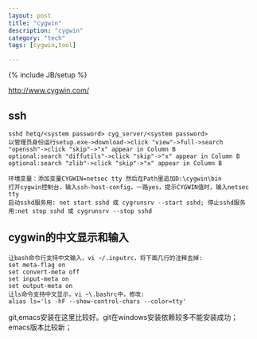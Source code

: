 ```yaml
---
layout: post
title: "cygwin"
description: "cygwin"
category: "tech"
tags: [cygwin,tool]

---
```

{% include JB/setup %}

http://www.cygwin.com/

## ssh

    sshd hetq/<system password> cyg_server/<system password>
    以管理员身份运行setup.exe->download->click "view"->full->search "openssh"->click "skip"->"x" appear in Column B
    optional:search "diffutils"->click "skip"->"x" appear in Column B
    optional:search "zlib"->click "skip"->"x" appear in Column B
        
    环境变量：添加变量CYGWIN=netsec tty 然后在Path里追加D:\cygwin\bin
    打开cygwin控制台，输入ssh-host-config，一路yes，提示CYGWIN值时，输入netsec tty
    启动sshd服务用: net start sshd 或 cygrunsrv --start sshd; 停止sshd服务用:net stop sshd 或 cygrunsrv --stop sshd

## cygwin的中文显示和输入

    让bash命令行支持中文输入，vi ~/.inputrc，将下面几行的注释去掉:
    set meta-flag on
    set convert-meta off
    set input-meta on
    set output-meta on
    让ls命令支持中文显示，vi ~\.bashrc中，修改:
    alias ls='ls -hF --show-control-chars --color=tty'

git,emacs安装在这里比较好。git在windows安装依赖较多不能安装成功；emacs版本比较新；
